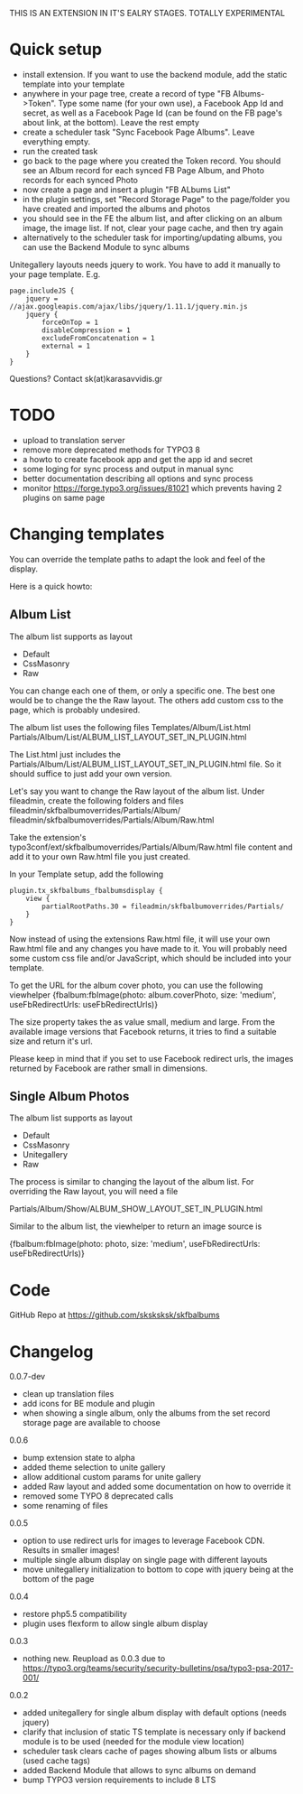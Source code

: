 

THIS IS AN EXTENSION IN IT'S EALRY STAGES. TOTALLY EXPERIMENTAL

# Quick setup
* install extension. If you want to use the backend module, add the static template into your template
* anywhere in your page tree, create a record of type "FB Albums->Token". Type some name (for your own use), a Facebook App Id and secret, as well as a Facebook Page Id (can be found on the FB page's about link, at the bottom). Leave the rest empty
* create a scheduler task "Sync Facebook Page Albums". Leave everything empty. 
* run the created task
* go back to the page where you created the Token record. You should see an Album record for each synced FB Page Album, and Photo records for each synced Photo
* now create a page and insert a plugin "FB ALbums List"
* in the plugin settings, set "Record Storage Page" to the page/folder you have created and imported the albums and photos
* you should see in the FE the album list, and after clicking on an album image, the image list. If not, clear your page cache, and then try again
* alternatively to the scheduler task for importing/updating albums, you can use the Backend Module to sync albums


Unitegallery layouts needs jquery to work. You have to add it manually to your page template. E.g.

    page.includeJS {
        jquery = //ajax.googleapis.com/ajax/libs/jquery/1.11.1/jquery.min.js
        jquery {
            forceOnTop = 1
            disableCompression = 1
            excludeFromConcatenation = 1
            external = 1
        }
    }

Questions? Contact sk(at)karasavvidis.gr



# TODO
- upload to translation server
- remove more deprecated methods for TYPO3 8 
- a howto to create facebook app and get the app id and secret
- some loging for sync process and output in manual sync
- better documentation describing all options and sync process
- monitor https://forge.typo3.org/issues/81021 which prevents having 2 plugins on same page

# Changing templates
You can override the template paths to adapt the look and feel of the display. 

Here is a quick howto:

## Album List
The album list supports as layout
- Default
- CssMasonry
- Raw

You can change each one of them, or only a specific one. The best one would be to change the the Raw layout. The others add custom css to the page, which is probably undesired.

The album list uses the following files
Templates/Album/List.html
Partials/Album/List/ALBUM_LIST_LAYOUT_SET_IN_PLUGIN.html

The List.html just includes the Partials/Album/List/ALBUM_LIST_LAYOUT_SET_IN_PLUGIN.html file. So it should suffice to just add your own version.

Let's say you want to change the Raw layout of the album list. Under fileadmin, create the following folders and files
fileadmin/skfbalbumoverrides/Partials/Album/
fileadmin/skfbalbumoverrides/Partials/Album/Raw.html

Take the extension's typo3conf/ext/skfbalbumoverrides/Partials/Album/Raw.html file content and add it to your own Raw.html file you just created.

In your Template setup, add the following

    plugin.tx_skfbalbums_fbalbumsdisplay {
        view {
            partialRootPaths.30 = fileadmin/skfbalbumoverrides/Partials/
        }
    }

Now instead of using the extensions Raw.html file, it will use your own Raw.html file and any changes you have made to it. You will probably need some custom css file and/or JavaScript, which should be included into your template.

To get the URL for the album cover photo, you can use the following viewhelper
{fbalbum:fbImage(photo: album.coverPhoto, size: 'medium', useFbRedirectUrls: useFbRedirectUrls)}

The size property takes the as value small, medium and large. From the available image versions that Facebook returns, it tries to find a suitable size and return it's url.

Please keep in mind that if you set to use Facebook redirect urls, the images returned by Facebook are rather small in dimensions.

## Single Album Photos
The album list supports as layout
- Default
- CssMasonry
- Unitegallery
- Raw

The process is similar to changing the layout of the album list. For overriding the Raw layout, you will need a file

Partials/Album/Show/ALBUM_SHOW_LAYOUT_SET_IN_PLUGIN.html

Similar to the album list, the viewhelper to return an image source is

{fbalbum:fbImage(photo: photo, size: 'medium', useFbRedirectUrls: useFbRedirectUrls)}


# Code
GitHub Repo at https://github.com/sksksksk/skfbalbums

# Changelog
0.0.7-dev
- clean up translation files
- add icons for BE module and plugin
- when showing a single album, only the albums from the set record storage page are available to choose


0.0.6
- bump extension state to alpha
- added theme selection to unite gallery
- allow additional custom params for unite gallery
- added Raw layout and added some documentation on how to override it
- removed some TYPO 8 deprecated calls
- some renaming of files

0.0.5
- option to use redirect urls for images to leverage Facebook CDN. Results in smaller images!
- multiple single album display on single page with different layouts
- move unitegallery initialization to bottom to cope with jquery being at the bottom of the page

0.0.4
- restore php5.5 compatibility
- plugin uses flexform to allow single album display 

0.0.3
- nothing new. Reupload as 0.0.3 due to https://typo3.org/teams/security/security-bulletins/psa/typo3-psa-2017-001/

0.0.2
- added unitegallery for single album display with default options (needs jquery)
- clarify that inclusion of static TS template is necessary only if backend module is to be used (needed for the module view location)
- scheduler task clears cache of pages showing album lists or albums (used cache tags)
- added Backend Module that allows to sync albums on demand
- bump TYPO3 version requirements to include 8 LTS